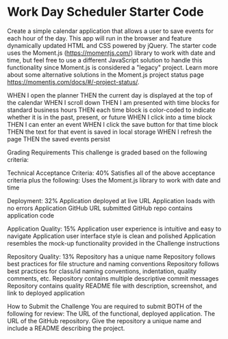 # Work Day Scheduler Starter Code

Create a simple calendar application that allows a user to save events for each hour of the day. This app will run in the browser and feature dynamically updated HTML and CSS powered by jQuery.
The starter code uses the Moment.js (https://momentjs.com/) library to work with date and time, but feel free to use a different JavaScript solution to handle this functionality since Moment.js is considered a "legacy" project. Learn more about some alternative solutions in the Moment.js project status page https://momentjs.com/docs/#/-project-status/.


WHEN I open the planner
THEN the current day is displayed at the top of the calendar
WHEN I scroll down
THEN I am presented with time blocks for standard business hours
THEN each time block is color-coded to indicate whether it is in the past, present, or future
WHEN I click into a time block
THEN I can enter an event
WHEN I click the save button for that time block
THEN the text for that event is saved in local storage
WHEN I refresh the page
THEN the saved events persist

Grading Requirements
This challenge is graded based on the following criteria:

Technical Acceptance Criteria: 40%
Satisfies all of the above acceptance criteria plus the following:
Uses the Moment.js library to work with date and time

Deployment: 32%
Application deployed at live URL
Application loads with no errors
Application GitHub URL submitted
GitHub repo contains application code

Application Quality: 15%
Application user experience is intuitive and easy to navigate
Application user interface style is clean and polished
Application resembles the mock-up functionality provided in the Challenge instructions

Repository Quality: 13%
Repository has a unique name
Repository follows best practices for file structure and naming conventions
Repository follows best practices for class/id naming conventions, indentation, quality comments, etc.
Repository contains multiple descriptive commit messages
Repository contains quality README file with description, screenshot, and link to deployed application

How to Submit the Challenge
You are required to submit BOTH of the following for review:
The URL of the functional, deployed application.
The URL of the GitHub repository. Give the repository a unique name and include a README describing the project.

